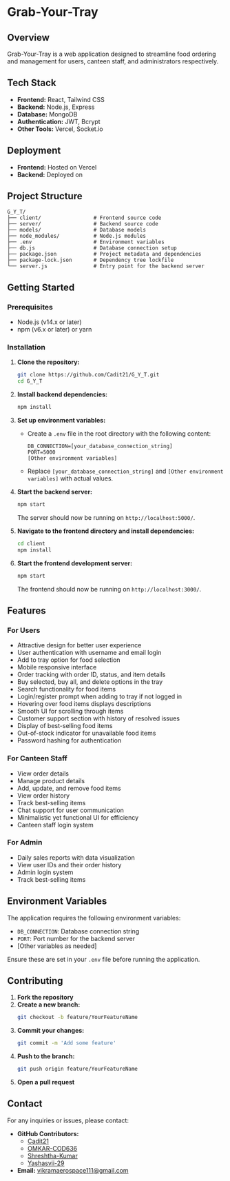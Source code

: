 # Grab-Your-Tray

## Overview

Grab-Your-Tray is a web application designed to streamline food ordering and management for users, canteen staff, and administrators respectively.

## Tech Stack

- **Frontend:** React, Tailwind CSS
- **Backend:** Node.js, Express
- **Database:** MongoDB
- **Authentication:** JWT, Bcrypt
- **Other Tools:** Vercel, Socket.io

## Deployment
- **Frontend:** Hosted on Vercel 
- **Backend:** Deployed on 

## Project Structure

```
G_Y_T/
├── client/                 # Frontend source code
├── server/                 # Backend source code
├── models/                 # Database models
├── node_modules/           # Node.js modules
├── .env                    # Environment variables
├── db.js                   # Database connection setup
├── package.json            # Project metadata and dependencies
├── package-lock.json       # Dependency tree lockfile
└── server.js               # Entry point for the backend server
```

## Getting Started

### Prerequisites

- Node.js (v14.x or later)
- npm (v6.x or later) or yarn


### Installation

1. **Clone the repository:**

   ```sh
   git clone https://github.com/Cadit21/G_Y_T.git
   cd G_Y_T
   ```

2. **Install backend dependencies:**

   ```sh
   npm install
   ```

3. **Set up environment variables:**

   - Create a `.env` file in the root directory with the following content:
     ```
     DB_CONNECTION=[your_database_connection_string]
     PORT=5000
     [Other environment variables]
     ```
   - Replace `[your_database_connection_string]` and `[Other environment variables]` with actual values.

4. **Start the backend server:**

   ```sh
   npm start
   ```

   The server should now be running on `http://localhost:5000/`.

5. **Navigate to the frontend directory and install dependencies:**

   ```sh
   cd client
   npm install
   ```

6. **Start the frontend development server:**

   ```sh
   npm start
   ```

   The frontend should now be running on `http://localhost:3000/`.

## Features

### For Users
- Attractive design for better user experience
- User authentication with username and email login
- Add to tray option for food selection
- Mobile responsive interface
- Order tracking with order ID, status, and item details
- Buy selected, buy all, and delete options in the tray
- Search functionality for food items
- Login/register prompt when adding to tray if not logged in
- Hovering over food items displays descriptions
- Smooth UI for scrolling through items
- Customer support section with history of resolved issues
- Display of best-selling food items
- Out-of-stock indicator for unavailable food items
- Password hashing for authentication

### For Canteen Staff
- View order details
- Manage product details
- Add, update, and remove food items
- View order history
- Track best-selling items
- Chat support for user communication
- Minimalistic yet functional UI for efficiency
- Canteen staff login system

### For Admin
- Daily sales reports with data visualization
- View user IDs and their order history
- Admin login system
- Track best-selling items

## Environment Variables

The application requires the following environment variables:

- `DB_CONNECTION`: Database connection string
- `PORT`: Port number for the backend server
- [Other variables as needed]

Ensure these are set in your `.env` file before running the application.



## Contributing

1. **Fork the repository**
2. **Create a new branch:**
   ```sh
   git checkout -b feature/YourFeatureName
   ```
3. **Commit your changes:**
   ```sh
   git commit -m 'Add some feature'
   ```
4. **Push to the branch:**
   ```sh
   git push origin feature/YourFeatureName
   ```
5. **Open a pull request**


## Contact
For any inquiries or issues, please contact:
- **GitHub Contributors:**  
  - [Cadit21](https://github.com/Cadit21)  
  - [OMKAR-COD636](https://github.com/OMKAR-COD636)  
  - [Shreshtha-Kumar](https://github.com/Shreshtha-Kumar)
  - [Yashasvii-29](https://github.com/Yashasvii-29)
- **Email:** [vikramaerospace111@gmail.com](mailto:vikramaerospace111@gmail.com)

